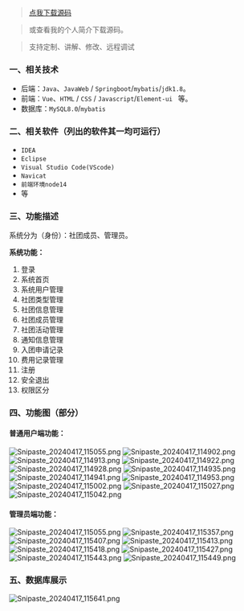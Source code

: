 > [点我下载源码](https://www.notmaker.com/detail/5c8c0f83592e48f7b9abeee64334a25e/ghp) 


> 或查看我的个人简介下载源码。

> 支持定制、讲解、修改、远程调试



### 一、相关技术
- 后端：`Java`、`JavaWeb` / `Springboot`/`mybatis`/`jdk1.8`。
- 前端：`Vue`、`HTML` / `CSS` / `Javascript`/`Element-ui ` 等。
- 数据库：`MySQL8.0`/`mybatis`

### 二、相关软件（列出的软件其一均可运行）
- `IDEA`
- `Eclipse`
- `Visual Studio Code(VScode)`
- `Navicat`
- `前端环境node14`
- 等

### 三、功能描述
系统分为（身份）：社团成员、管理员。

**系统功能：**
1. 登录
2. 系统首页
3. 系统用户管理
4. 社团类型管理
5. 社团信息管理
6. 社团成员管理
7. 社团活动管理
8. 通知信息管理
9. 入团申请记录
10. 费用记录管理
11. 注册
12. 安全退出
13. 权限区分


### 四、功能图（部分）

#### 普通用户端功能：
![Snipaste_20240417_115055.png](https://store.ptcc9.top/notmaker/user_upload/3bd80f18ce8947948de216e157f71105/2024-04-17%2011:51:13_Snipaste_2024-04-17_11-50-55.png)
![Snipaste_20240417_114902.png](https://store.ptcc9.top/notmaker/user_upload/3bd80f18ce8947948de216e157f71105/2024-04-17%2011:51:40_Snipaste_2024-04-17_11-49-02.png)
![Snipaste_20240417_114913.png](https://store.ptcc9.top/notmaker/user_upload/3bd80f18ce8947948de216e157f71105/2024-04-17%2011:51:47_Snipaste_2024-04-17_11-49-13.png)
![Snipaste_20240417_114922.png](https://store.ptcc9.top/notmaker/user_upload/3bd80f18ce8947948de216e157f71105/2024-04-17%2011:51:51_Snipaste_2024-04-17_11-49-22.png)
![Snipaste_20240417_114928.png](https://store.ptcc9.top/notmaker/user_upload/3bd80f18ce8947948de216e157f71105/2024-04-17%2011:51:59_Snipaste_2024-04-17_11-49-28.png)
![Snipaste_20240417_114935.png](https://store.ptcc9.top/notmaker/user_upload/3bd80f18ce8947948de216e157f71105/2024-04-17%2011:52:04_Snipaste_2024-04-17_11-49-35.png)
![Snipaste_20240417_114941.png](https://store.ptcc9.top/notmaker/user_upload/3bd80f18ce8947948de216e157f71105/2024-04-17%2011:52:10_Snipaste_2024-04-17_11-49-41.png)
![Snipaste_20240417_114953.png](https://store.ptcc9.top/notmaker/user_upload/3bd80f18ce8947948de216e157f71105/2024-04-17%2011:52:14_Snipaste_2024-04-17_11-49-53.png)
![Snipaste_20240417_115002.png](https://store.ptcc9.top/notmaker/user_upload/3bd80f18ce8947948de216e157f71105/2024-04-17%2011:52:18_Snipaste_2024-04-17_11-50-02.png)
![Snipaste_20240417_115027.png](https://store.ptcc9.top/notmaker/user_upload/3bd80f18ce8947948de216e157f71105/2024-04-17%2011:52:23_Snipaste_2024-04-17_11-50-27.png)![Snipaste_20240417_115042.png](https://store.ptcc9.top/notmaker/user_upload/3bd80f18ce8947948de216e157f71105/2024-04-17%2011:52:28_Snipaste_2024-04-17_11-50-42.png)
#### 管理员端功能：
![Snipaste_20240417_115055.png](https://store.ptcc9.top/notmaker/user_upload/3bd80f18ce8947948de216e157f71105/2024-04-17%2011:55:31_Snipaste_2024-04-17_11-50-55.png)
![Snipaste_20240417_115357.png](https://store.ptcc9.top/notmaker/user_upload/3bd80f18ce8947948de216e157f71105/2024-04-17%2011:55:36_Snipaste_2024-04-17_11-53-57.png)
![Snipaste_20240417_115407.png](https://store.ptcc9.top/notmaker/user_upload/3bd80f18ce8947948de216e157f71105/2024-04-17%2011:55:41_Snipaste_2024-04-17_11-54-07.png)
![Snipaste_20240417_115413.png](https://store.ptcc9.top/notmaker/user_upload/3bd80f18ce8947948de216e157f71105/2024-04-17%2011:55:51_Snipaste_2024-04-17_11-54-13.png)
![Snipaste_20240417_115418.png](https://store.ptcc9.top/notmaker/user_upload/3bd80f18ce8947948de216e157f71105/2024-04-17%2011:55:56_Snipaste_2024-04-17_11-54-18.png)
![Snipaste_20240417_115427.png](https://store.ptcc9.top/notmaker/user_upload/3bd80f18ce8947948de216e157f71105/2024-04-17%2011:56:01_Snipaste_2024-04-17_11-54-27.png)
![Snipaste_20240417_115443.png](https://store.ptcc9.top/notmaker/user_upload/3bd80f18ce8947948de216e157f71105/2024-04-17%2011:56:05_Snipaste_2024-04-17_11-54-43.png)
![Snipaste_20240417_115449.png](https://store.ptcc9.top/notmaker/user_upload/3bd80f18ce8947948de216e157f71105/2024-04-17%2011:56:10_Snipaste_2024-04-17_11-54-49.png)
### 五、数据库展示
![Snipaste_20240417_115641.png](https://store.ptcc9.top/notmaker/user_upload/3bd80f18ce8947948de216e157f71105/2024-04-17%2011:56:57_Snipaste_2024-04-17_11-56-41.png)
